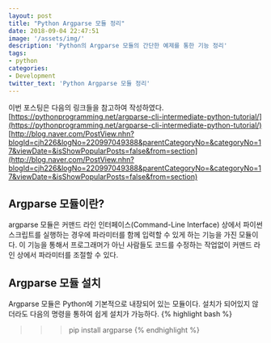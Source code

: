 ```yaml
---
layout: post
title: "Python Argparse 모듈 정리"
date: 2018-09-04 22:47:51
image: '/assets/img/'
description: 'Python의 Argparse 모듈의 간단한 예제를 통한 기능 정리'
tags:
- python
categories:
- Development
twitter_text: 'Python Argparse 모듈 정리'
---
```


이번 포스팅은 다음의 링크들을 참고하여 작성하였다.  
[https://pythonprogramming.net/argparse-cli-intermediate-python-tutorial/](https://pythonprogramming.net/argparse-cli-intermediate-python-tutorial/)  
[http://blog.naver.com/PostView.nhn?blogId=cjh226&logNo=220997049388&parentCategoryNo=&categoryNo=17&viewDate=&isShowPopularPosts=false&from=section](http://blog.naver.com/PostView.nhn?blogId=cjh226&logNo=220997049388&parentCategoryNo=&categoryNo=17&viewDate=&isShowPopularPosts=false&from=section)  

## Argparse 모듈이란?
argparse 모듈은 커맨드 라인 인터페이스(Command-Line Interface) 상에서 파이썬 스크립트를 실행하는 경우에 파라미터를 함께 입력할 수 있게 하는 기능을 가진 모듈이다. 이 기능을 통해서 프로그래머가 아닌 사람들도 코드를 수정하는 작업없이 커맨드 라인 상에서 파라미터를 조절할 수 있다.

## Argparse 모듈 설치
Argparse 모듈은 Python에 기본적으로 내장되어 있는 모듈이다. 설치가 되어있지 않더라도 다음의 명령을 통하여 쉽게 설치가 가능하다.
{% highlight bash %}
>>> pip install argparse
{% endhighlight %}
